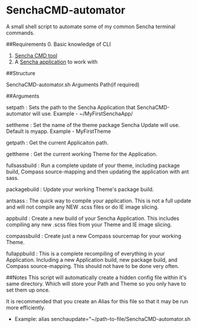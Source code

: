 SenchaCMD-automator
===================

A small shell script to automate some of my common Sencha terminal commands.

##Requirements
0. Basic knowledge of CLI
1. [Sencha CMD tool](http://www.sencha.com/products/sencha-cmd/download)
2. A [Sencha application](http://docs.sencha.com/extjs/4.2.1/) to work with

##Structure

SenchaCMD-automator.sh Arguments Path(if required)

##Arguments

setpath       :  Sets the path to the Sencha Application that SenchaCMD-automator will use.
				 Example - ~/MyFirstSenchaApp/

settheme      :  Set the name of the theme package Sencha Update will use. Default is myapp.
				 Example - MyFirstTheme

getpath       :  Get the current Applicaiton path.

gettheme      :  Get the current working Theme for the Application.

fullsassbuild :  Run a complete update of your theme, including package build, Compass source-mapping and then updating the application with ant sass.

packagebuild  :  Update your working Theme's package build.

antsass       :  The quick way to compile your application. This is not a full update and will not compile any NEW .scss files or do IE image slicing.

appbuild      :  Create a new build of your Sencha Application. This includes compiling any new .scss files from your Theme and IE image slicing.

compassbuild  :  Create just a new Compass sourcemap for your working Theme.

fullappbuild  :  This is a complete recompiling of everything in your Application. Including a new Application build, new package build, and Compass source-mapping. This should not have to be done very often.
   

 ##Notes
 This script will automatically create a hidden config file within it's same directory. Which will store your Path and Theme so you only have to set them up once.

 It is recommended that you create an Alias for this file so that it may be run more efficiently.
  - Example: alias senchaupdate="~/path-to-file/SenchaCMD-automator.sh